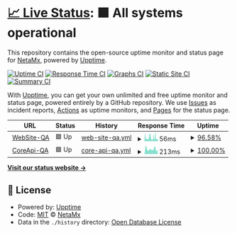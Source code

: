 # [📈 Live Status](https://NetaMx.github.io/upptime-qa): <!--live status--> **🟩 All systems operational**

This repository contains the open-source uptime monitor and status page for [NetaMx](https://neta.mx/), powered by [Upptime](https://github.com/upptime/upptime).

[![Uptime CI](https://github.com/NetaMx/upptime-qa/workflows/Uptime%20CI/badge.svg)](https://github.com/NetaMx/upptime-qa/actions?query=workflow%3A%22Uptime+CI%22)
[![Response Time CI](https://github.com/NetaMx/upptime-qa/workflows/Response%20Time%20CI/badge.svg)](https://github.com/NetaMx/upptime-qa/actions?query=workflow%3A%22Response+Time+CI%22)
[![Graphs CI](https://github.com/NetaMx/upptime-qa/workflows/Graphs%20CI/badge.svg)](https://github.com/NetaMx/upptime-qa/actions?query=workflow%3A%22Graphs+CI%22)
[![Static Site CI](https://github.com/NetaMx/upptime-qa/workflows/Static%20Site%20CI/badge.svg)](https://github.com/NetaMx/upptime-qa/actions?query=workflow%3A%22Static+Site+CI%22)
[![Summary CI](https://github.com/NetaMx/upptime-qa/workflows/Summary%20CI/badge.svg)](https://github.com/NetaMx/upptime-qa/actions?query=workflow%3A%22Summary+CI%22)

With [Upptime](https://upptime.js.org), you can get your own unlimited and free uptime monitor and status page, powered entirely by a GitHub repository. We use [Issues](https://github.com/NetaMx/upptime-qa/issues) as incident reports, [Actions](https://github.com/NetaMx/upptime-qa/actions) as uptime monitors, and [Pages](https://NetaMx.github.io/upptime-qa) for the status page.

<!--start: status pages-->
<!-- This summary is generated by Upptime (https://github.com/upptime/upptime) -->
<!-- Do not edit this manually, your changes will be overwritten -->
<!-- prettier-ignore -->
| URL | Status | History | Response Time | Uptime |
| --- | ------ | ------- | ------------- | ------ |
| <img alt="" src="https://favicons.githubusercontent.com/18.116.153.81" height="13"> [WebSite-QA](http://18.116.153.81:5000/) | 🟩 Up | [web-site-qa.yml](https://github.com/NetaMx/upptime-qa/commits/HEAD/history/web-site-qa.yml) | <details><summary><img alt="Response time graph" src="./graphs/web-site-qa/response-time-week.png" height="20"> 56ms</summary><br><a href="https://qa.status.ops.neta.mx/history/web-site-qa"><img alt="Response time 67" src="https://img.shields.io/endpoint?url=https%3A%2F%2Fraw.githubusercontent.com%2FNetaMx%2Fupptime-qa%2FHEAD%2Fapi%2Fweb-site-qa%2Fresponse-time.json"></a><br><a href="https://qa.status.ops.neta.mx/history/web-site-qa"><img alt="24-hour response time 65" src="https://img.shields.io/endpoint?url=https%3A%2F%2Fraw.githubusercontent.com%2FNetaMx%2Fupptime-qa%2FHEAD%2Fapi%2Fweb-site-qa%2Fresponse-time-day.json"></a><br><a href="https://qa.status.ops.neta.mx/history/web-site-qa"><img alt="7-day response time 56" src="https://img.shields.io/endpoint?url=https%3A%2F%2Fraw.githubusercontent.com%2FNetaMx%2Fupptime-qa%2FHEAD%2Fapi%2Fweb-site-qa%2Fresponse-time-week.json"></a><br><a href="https://qa.status.ops.neta.mx/history/web-site-qa"><img alt="30-day response time 67" src="https://img.shields.io/endpoint?url=https%3A%2F%2Fraw.githubusercontent.com%2FNetaMx%2Fupptime-qa%2FHEAD%2Fapi%2Fweb-site-qa%2Fresponse-time-month.json"></a><br><a href="https://qa.status.ops.neta.mx/history/web-site-qa"><img alt="1-year response time 67" src="https://img.shields.io/endpoint?url=https%3A%2F%2Fraw.githubusercontent.com%2FNetaMx%2Fupptime-qa%2FHEAD%2Fapi%2Fweb-site-qa%2Fresponse-time-year.json"></a></details> | <details><summary><a href="https://qa.status.ops.neta.mx/history/web-site-qa">96.58%</a></summary><a href="https://qa.status.ops.neta.mx/history/web-site-qa"><img alt="All-time uptime 98.60%" src="https://img.shields.io/endpoint?url=https%3A%2F%2Fraw.githubusercontent.com%2FNetaMx%2Fupptime-qa%2FHEAD%2Fapi%2Fweb-site-qa%2Fuptime.json"></a><br><a href="https://qa.status.ops.neta.mx/history/web-site-qa"><img alt="24-hour uptime 98.52%" src="https://img.shields.io/endpoint?url=https%3A%2F%2Fraw.githubusercontent.com%2FNetaMx%2Fupptime-qa%2FHEAD%2Fapi%2Fweb-site-qa%2Fuptime-day.json"></a><br><a href="https://qa.status.ops.neta.mx/history/web-site-qa"><img alt="7-day uptime 96.58%" src="https://img.shields.io/endpoint?url=https%3A%2F%2Fraw.githubusercontent.com%2FNetaMx%2Fupptime-qa%2FHEAD%2Fapi%2Fweb-site-qa%2Fuptime-week.json"></a><br><a href="https://qa.status.ops.neta.mx/history/web-site-qa"><img alt="30-day uptime 98.60%" src="https://img.shields.io/endpoint?url=https%3A%2F%2Fraw.githubusercontent.com%2FNetaMx%2Fupptime-qa%2FHEAD%2Fapi%2Fweb-site-qa%2Fuptime-month.json"></a><br><a href="https://qa.status.ops.neta.mx/history/web-site-qa"><img alt="1-year uptime 98.60%" src="https://img.shields.io/endpoint?url=https%3A%2F%2Fraw.githubusercontent.com%2FNetaMx%2Fupptime-qa%2FHEAD%2Fapi%2Fweb-site-qa%2Fuptime-year.json"></a></details>
| <img alt="" src="https://favicons.githubusercontent.com/coreapi-qa.netamx.app" height="13"> [CoreApi-QA](https://coreapi-qa.netamx.app:3000/api-docs/#) | 🟩 Up | [core-api-qa.yml](https://github.com/NetaMx/upptime-qa/commits/HEAD/history/core-api-qa.yml) | <details><summary><img alt="Response time graph" src="./graphs/core-api-qa/response-time-week.png" height="20"> 213ms</summary><br><a href="https://qa.status.ops.neta.mx/history/core-api-qa"><img alt="Response time 241" src="https://img.shields.io/endpoint?url=https%3A%2F%2Fraw.githubusercontent.com%2FNetaMx%2Fupptime-qa%2FHEAD%2Fapi%2Fcore-api-qa%2Fresponse-time.json"></a><br><a href="https://qa.status.ops.neta.mx/history/core-api-qa"><img alt="24-hour response time 205" src="https://img.shields.io/endpoint?url=https%3A%2F%2Fraw.githubusercontent.com%2FNetaMx%2Fupptime-qa%2FHEAD%2Fapi%2Fcore-api-qa%2Fresponse-time-day.json"></a><br><a href="https://qa.status.ops.neta.mx/history/core-api-qa"><img alt="7-day response time 213" src="https://img.shields.io/endpoint?url=https%3A%2F%2Fraw.githubusercontent.com%2FNetaMx%2Fupptime-qa%2FHEAD%2Fapi%2Fcore-api-qa%2Fresponse-time-week.json"></a><br><a href="https://qa.status.ops.neta.mx/history/core-api-qa"><img alt="30-day response time 241" src="https://img.shields.io/endpoint?url=https%3A%2F%2Fraw.githubusercontent.com%2FNetaMx%2Fupptime-qa%2FHEAD%2Fapi%2Fcore-api-qa%2Fresponse-time-month.json"></a><br><a href="https://qa.status.ops.neta.mx/history/core-api-qa"><img alt="1-year response time 241" src="https://img.shields.io/endpoint?url=https%3A%2F%2Fraw.githubusercontent.com%2FNetaMx%2Fupptime-qa%2FHEAD%2Fapi%2Fcore-api-qa%2Fresponse-time-year.json"></a></details> | <details><summary><a href="https://qa.status.ops.neta.mx/history/core-api-qa">100.00%</a></summary><a href="https://qa.status.ops.neta.mx/history/core-api-qa"><img alt="All-time uptime 100.00%" src="https://img.shields.io/endpoint?url=https%3A%2F%2Fraw.githubusercontent.com%2FNetaMx%2Fupptime-qa%2FHEAD%2Fapi%2Fcore-api-qa%2Fuptime.json"></a><br><a href="https://qa.status.ops.neta.mx/history/core-api-qa"><img alt="24-hour uptime 100.00%" src="https://img.shields.io/endpoint?url=https%3A%2F%2Fraw.githubusercontent.com%2FNetaMx%2Fupptime-qa%2FHEAD%2Fapi%2Fcore-api-qa%2Fuptime-day.json"></a><br><a href="https://qa.status.ops.neta.mx/history/core-api-qa"><img alt="7-day uptime 100.00%" src="https://img.shields.io/endpoint?url=https%3A%2F%2Fraw.githubusercontent.com%2FNetaMx%2Fupptime-qa%2FHEAD%2Fapi%2Fcore-api-qa%2Fuptime-week.json"></a><br><a href="https://qa.status.ops.neta.mx/history/core-api-qa"><img alt="30-day uptime 100.00%" src="https://img.shields.io/endpoint?url=https%3A%2F%2Fraw.githubusercontent.com%2FNetaMx%2Fupptime-qa%2FHEAD%2Fapi%2Fcore-api-qa%2Fuptime-month.json"></a><br><a href="https://qa.status.ops.neta.mx/history/core-api-qa"><img alt="1-year uptime 100.00%" src="https://img.shields.io/endpoint?url=https%3A%2F%2Fraw.githubusercontent.com%2FNetaMx%2Fupptime-qa%2FHEAD%2Fapi%2Fcore-api-qa%2Fuptime-year.json"></a></details>

<!--end: status pages-->

[**Visit our status website →**](https://NetaMx.github.io/upptime-qa)

## 📄 License

- Powered by: [Upptime](https://github.com/upptime/upptime)
- Code: [MIT](./LICENSE) © [NetaMx](https://neta.mx/)
- Data in the `./history` directory: [Open Database License](https://opendatacommons.org/licenses/odbl/1-0/)
